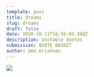 ```yaml
---
template: post
title: Dreams
slug: dreams
draft: false
date: 2020-10-11T16:56:03.498Z
description: Quotable Quotes
submission: QUOTE BASKET
author: Uma Krishnan
---
```

![](/media/jr-korpa-fifivf1xhtk-unsplash.jpeg)